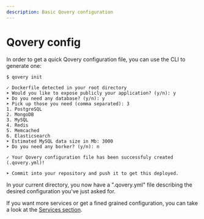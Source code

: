 ```yaml
---
description: Basic Qovery configuration
---
```


# Qovery config

In order to get a quick Qovery configuration file, you can use the CLI to generate one:

```text
$ qovery init

✓ Dockerfile detected in your root directory
➤ Would you like to expose publicly your application? (y/n): y
➤ Do you need any database? (y/n): y
➤ Pick up those you need (comma separated): 3
1. PostgreSQL
2. MongoDB
3. MySQL
4. Redis
5. Memcached
6. Elasticsearch
➤ Estimated MySQL data size in Mb: 3000
➤ Do you need any borker? (y/n): n

✓ Your Qovery configuration file has been successfuly created (.qovery.yml)!

➤ Commit into your repository and push it to get this deployed.
```

In your current directory, you now have a ".qovery.yml" file describing the desired configuration you've just asked for.

If you want more services or get a fined grained configuration, you can take a look at the [Services section](../services-1/network/).



